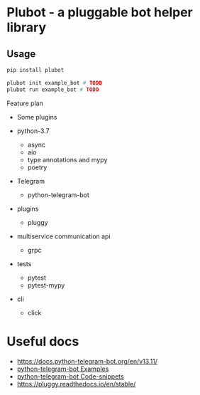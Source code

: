 # Plubot - a pluggable bot helper library

## Usage


```bash
pip install plubot

plubot init example_bot # TODO
plubot run example_bot # TODO
```


Feature plan

* Some plugins

* python-3.7
    * async
    * aio
    * type annotations and mypy
    * poetry
    
* Telegram
    * python-telegram-bot
    
* plugins
    * pluggy
    
* multiservice communication api
    * grpc
    
* tests
    * pytest
    * pytest-mypy

* cli
    * click


# Useful docs

* https://docs.python-telegram-bot.org/en/v13.11/
* [python-telegram-bot Examples](https://github.com/python-telegram-bot/python-telegram-bot/tree/v13.11/examples)
* [python-telegram-bot Code-snippets](https://github.com/python-telegram-bot/python-telegram-bot/wiki/Code-snippets#posting-files)
* https://pluggy.readthedocs.io/en/stable/
